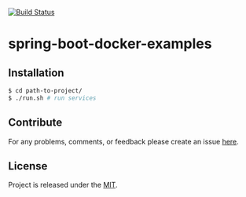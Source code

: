 [![Build Status](https://travis-ci.org/egnaf/spring-boot-docker-examples.svg)](https://travis-ci.org/egnaf/spring-boot-postgres-docker)

# spring-boot-docker-examples

## Installation
```bash
$ cd path-to-project/
$ ./run.sh # run services
```

## Contribute
For any problems, comments, or feedback please create an issue 
[here](https://github.com/mamadaliev/design-patterns/issues).
<br>

## License
Project is released under the [MIT](https://en.wikipedia.org/wiki/MIT_License).